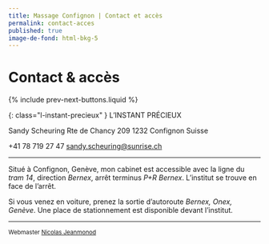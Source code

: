 ```yaml
---
title: Massage Confignon | Contact et accès
permalink: contact-acces
published: true
image-de-fond: html-bkg-5
---
```


# Contact & accès

{% include prev-next-buttons.liquid %}

{: class="l-instant-precieux" }
L’INSTANT PRÉCIEUX

Sandy Scheuring
Rte de Chancy 209
1232 Confignon
Suisse

<i class="fa fa-mobile" aria-hidden="true"></i>  +41 78 719 27 47
<i class="fa fa-envelope-o" aria-hidden="true"></i>  sandy.scheuring@sunrise.ch

---

Situé à Confignon, Genève, mon cabinet est accessible avec la ligne du *tram 14*, direction *Bernex*, arrêt terminus *P+R Bernex*.
L’institut se trouve en face de l’arrêt.

Si vous venez en voiture, prenez la sortie d’autoroute *Bernex, Onex, Genève*. Une place de stationnement est disponible devant l’institut.

---

<small>Webmaster <a href="https://jeanmonod.net/">Nicolas Jeanmonod</a></small>
